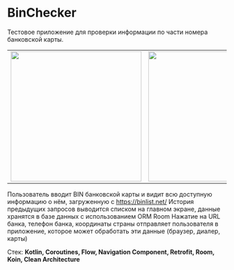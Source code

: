 # BinChecker

Тестовое приложение для проверки информации по части номера банковской карты.

<table>
<tr>
<td><img src="https://user-images.githubusercontent.com/2891320/221530022-86135758-4042-4080-9250-a168c0714f27.png" width="300"></td>
<td><img src="https://user-images.githubusercontent.com/2891320/221530016-c405cab0-536b-4414-b172-f6d745bd4658.png" width="300">
</td>
</tr>
</table>


Пользователь вводит BIN банковской карты и видит всю доступную информацию о нём, загруженную с https://binlist.net/
История предыдущих запросов выводится списком на главном экране, данные хранятся в базе данных с использованием ORM Room
Нажатие на URL банка, телефон банка, координаты страны отправляет пользователя в
приложение, которое может обработать эти данные (браузер, диалер, карты)

Стек: **Kotlin, Coroutines, Flow, Navigation Component, Retrofit, Room, Koin, Clean Architecture**

